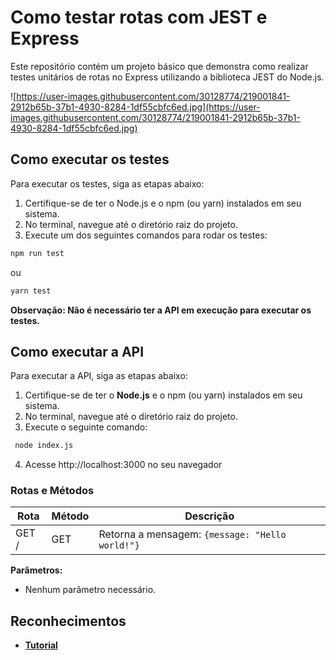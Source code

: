  
# **Como testar rotas com JEST e Express**

Este repositório contém um projeto básico que demonstra como realizar testes unitários de rotas no Express utilizando a biblioteca JEST do Node.js.

![https://user-images.githubusercontent.com/30128774/219001841-2912b65b-37b1-4930-8284-1df55cbfc6ed.jpg](https://user-images.githubusercontent.com/30128774/219001841-2912b65b-37b1-4930-8284-1df55cbfc6ed.jpg)


## **Como executar os testes**

Para executar os testes, siga as etapas abaixo:

1. Certifique-se de ter o Node.js e o npm (ou yarn) instalados em seu sistema.
2. No terminal, navegue até o diretório raiz do projeto.
3. Execute um dos seguintes comandos para rodar os testes:

```bash
npm run test
```

ou

```bash
yarn test
```

**Observação: Não é necessário ter a API em execução para executar os testes.**

## **Como executar a API**

Para executar a API, siga as etapas abaixo:

1. Certifique-se de ter o **Node.js** e o npm (ou yarn) instalados em seu sistema.
2. No terminal, navegue até o diretório raiz do projeto.
3. Execute o seguinte comando:
```bash
 node index.js
```
4. Acesse http://localhost:3000 no seu navegador

### **Rotas e Métodos**

| Rota | Método | Descrição |
| --- | --- | --- |
| GET / | GET | Retorna a mensagem: `{message: "Hello world!"}` |

**Parâmetros:**

- Nenhum parâmetro necessário.

## **Reconhecimentos**

- **[Tutorial](https://www.youtube.com/watch?v=HzjHDsoHwB4)**
